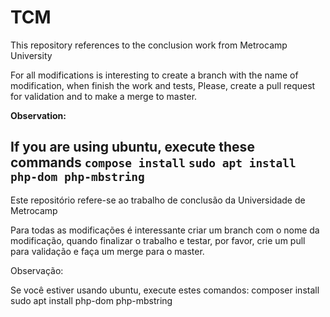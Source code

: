 # TCM
This repository references to the conclusion work from Metrocamp University

For all modifications is interesting to create a branch with the name of modification, when finish the work and tests,
Please, create a pull request for validation and to make a merge to master.

**Observation:**

If you are using ubuntu, execute these commands
`compose install`
`sudo apt install php-dom php-mbstring`
------------------------------------------------------------------------------------------------------------------------------
Este repositório refere-se ao trabalho de conclusão da Universidade de Metrocamp

Para todas as modificações é interessante criar um branch com o nome da modificação, quando finalizar o trabalho e testar, por favor, crie um pull para validação e faça um merge para o master.

Observação:

Se você estiver usando ubuntu, execute estes comandos:
composer install
sudo apt install php-dom php-mbstring
